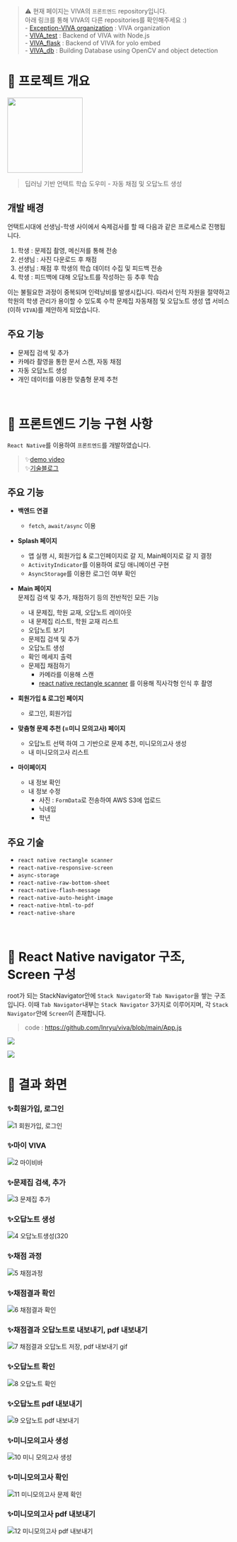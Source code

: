 > ⚠️ 현재 페이지는 VIVA의 `프론트엔드` repository입니다. <br/>
  아래 링크를 통해 VIVA의 다른 repositories를 확인해주세요 :)<br/>
    - [Exception-VIVA organization](https://github.com/Exception-VIVA) : VIVA organization<br/>
    - [VIVA_test](https://github.com/Exception-VIVA/VIVA_test) : Backend of VIVA with Node.js <br/>
    - [VIVA_flask](https://github.com/Exception-VIVA/VIVA_flask) : Backend of VIVA for yolo embed <br/> 
    - [VIVA_db](https://github.com/Exception-VIVA/VIVA_db) : Building Database using OpenCV and object detection

# 🥣 프로젝트 개요
<img src="https://user-images.githubusercontent.com/55133794/121149497-ac2c8c80-c87d-11eb-9084-1a158cdecb50.png" width="170">

> 딥러닝 기반 언택트 학습 도우미 - 자동 채점 및 오답노트 생성
> 
> 

## 개발 배경

언택트시대에 선생님-학생 사이에서 숙제검사를 할 때 다음과 같은 프로세스로 진행됩니다.

1. 학생 : 문제집 촬영, 메신저를 통해 전송
2. 선생님 : 사진 다운로드 후 채점
3. 선생님 : 채점 후 학생의 학습 데이터 수집 및 피드백 전송
4. 학생 : 피드백에 대해 오답노트를 작성하는 등 추후 학습

이는 불필요한 과정이 중복되며 인력낭비를 발생시킵니다.
따라서 인적 자원을 절약하고 학원의 학생 관리가 용이할 수 있도록
수학 문제집 자동채점 및 오답노트 생성 앱 서비스(이하 `VIVA`)를 제안하게 되었습니다.


## 주요 기능

- 문제집 검색 및 추가
- 카메라 촬영을 통한 문서 스캔, 자동 채점
- 자동 오답노트 생성
- 개인 데이터를 이용한 맞춤형 문제 추천


<br/>

# 🥣 프론트엔드 기능 구현 사항

`React Native`를 이용하여 `프론트엔드`를 개발하였습니다.

>  ✨[demo video](https://youtu.be/8xtAMVeu-S0 )<br/>
>  ✨[기술블로그](https://velog.io/@inryu?tag=%EC%A1%B8%EC%97%85%ED%94%84%EB%A1%9C%EC%A0%9D%ED%8A%B8)


## 주요 기능
- **백엔드 연결**
    - `fetch`, `await/async` 이용

- **Splash 페이지**
    - 앱 실행 시, 회원가입 & 로그인페이지로 갈 지, Main페이지로 갈 지 결정
    - `ActivityIndicator`를 이용하여 로딩 애니메이션 구현
    - `AsyncStorage`를 이용한 로그인 여부 확인
- **Main 페이지** <br/>
  문제집 검색 및 추가, 채점하기 등의 전반적인 모든 기능
    - 내 문제집, 학원 교재, 오답노트 레이아웃
    - 내 문제집 리스트, 학원 교재 리스트
    - 오답노트 보기
    - 문제집 검색 및 추가
    - 오답노트 생성 
    - 확인 메세지 출력
    - 문제집 채점하기
        - 카메라를 이용해 스캔
        - [react native rectangle scanner](https://www.npmjs.com/package/react-native-rectangle-scanner) 를 이용해 직사각형 인식 후 촬영
- **회원가입 & 로그인 페이지**

    - 로그인, 회원가입
- **맞춤형 문제 추천 (=미니 모의고사) 페이지**

    - 오답노트 선택 하여 그 기반으로 문제 추천, 미니모의고사 생성
    - 내 미니모의고사 리스트
- **마이페이지**
    - 내 정보 확인
    - 내 정보 수정
        - 사진 : `FormData`로 전송하여 AWS S3에 업로드
        - 닉네임
        - 학년

## 주요 기술
- `react native rectangle scanner`
- `react-native-responsive-screen`
- `async-storage`
- `react-native-raw-bottom-sheet`
- `react-native-flash-message`
- `react-native-auto-height-image`
- `react-native-html-to-pdf`
- `react-native-share`
<br/>
  
# 🥣 React Native navigator 구조, Screen 구성

root가 되는 StackNavigator안에 `Stack Navigator`와 `Tab Navigator`을 쌓는 구조입니다.
이때 `Tab Navigator`내부는 `Stack Navigator` 3가지로 이루어지며, 각 `Stack Navigator`안에 `Screen`이 존재합니다.
> code : https://github.com/Inryu/viva/blob/main/App.js

![](https://images.velog.io/images/inryu/post/4eaae849-0b34-4a4e-b52c-2745b68596cd/image.png)

![](https://images.velog.io/images/inryu/post/b6a15cf6-52f6-4536-a8e6-09950379216f/image.png)


# 🥣 결과 화면

### ✨회원가입, 로그인
![1  회원가입, 로그인](https://user-images.githubusercontent.com/55133794/121143232-cd8a7a00-c877-11eb-94c9-5fb4b0d44036.gif)
### ✨마이 VIVA
![2  마이비바](https://user-images.githubusercontent.com/55133794/121143304-e135e080-c877-11eb-931d-8b3a77680d89.gif)
### ✨문제집 검색, 추가
![3  문제집 추가](https://user-images.githubusercontent.com/55133794/121143377-f579dd80-c877-11eb-80ba-33d8cf7863f8.gif)
### ✨오답노트 생성
![4 오답노트생성(320](https://user-images.githubusercontent.com/55133794/121143037-9025ec80-c877-11eb-8f7f-aae3c6925cbd.gif)
### ✨채점 과정
![5  채점과정](https://user-images.githubusercontent.com/55133794/121144158-b730ee00-c878-11eb-95e8-72a86bb664b9.gif)
### ✨채점결과 확인
![6  채점결과 확인](https://user-images.githubusercontent.com/55133794/121144154-b6985780-c878-11eb-8502-c913570fdfd5.gif)
### ✨채점결과 오답노트로 내보내기, pdf 내보내기
![7 채점결과 오답노트 저장, pdf 내보내기 gif](https://user-images.githubusercontent.com/55133794/121145251-b77db900-c879-11eb-9e41-5fb85924f382.gif)
### ✨오답노트 확인
![8  오답노트 확인](https://user-images.githubusercontent.com/55133794/121146244-b39e6680-c87a-11eb-8b86-8af8031a671d.gif)
### ✨오답노트 pdf 내보내기
![9  오답노트 pdf 내보내기](https://user-images.githubusercontent.com/55133794/121146251-b4cf9380-c87a-11eb-9f4f-1c3daec747c8.gif)
### ✨미니모의고사 생성
![10  미니 모의고사 생성](https://user-images.githubusercontent.com/55133794/121148061-658a6280-c87c-11eb-9768-df04186543b7.gif)
### ✨미니모의고사 확인
![11  미니모의고사 문제 확인](https://user-images.githubusercontent.com/55133794/121148063-6622f900-c87c-11eb-876e-f8795c72f4cd.gif)
### ✨미니모의고사 pdf 내보내기
![12  미니모의고사 pdf 내보내기](https://user-images.githubusercontent.com/55133794/121148065-66bb8f80-c87c-11eb-9ee9-eabce874b56c.gif)




